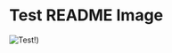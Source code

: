 # Test README Image

![Test!](https://user-images.githubusercontent.com/84660414/119302361-97e36f80-bc81-11eb-994e-575a9652aad7.png))
